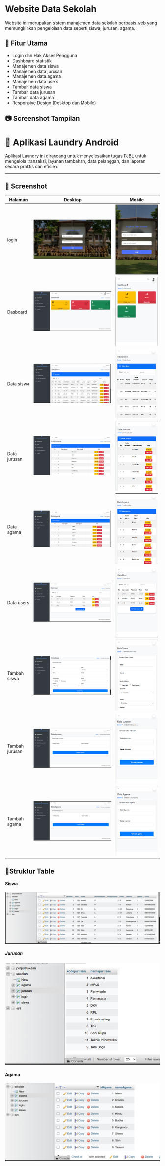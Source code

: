 # Website Data Sekolah

Website ini merupakan sistem manajemen data sekolah berbasis web yang memungkinkan pengelolaan data seperti siswa, jurusan, agama.

## 🧩 Fitur Utama

- Login dan Hak Akses Pengguna
- Dashboard statistik
- Manajemen data siswa
- Manajemen data jurusan
- Manajemen data agama
- Manajemen data users
- Tambah data siswa
- Tambah data jurusan
- Tambah data agama
- Responsive Design (Desktop dan Mobile)


## 📷 Screenshot Tampilan

# 🧺 Aplikasi Laundry Android

Aplikasi Laundry ini dirancang untuk menyelesaikan tugas PJBL untuk mengelola transaksi, layanan tambahan, data pelanggan, dan laporan secara praktis dan efisien.

---

## 📱 Screenshot

| Halaman | Desktop | Mobile |
|---------------|-------------------|----------------|
| login | ![Transaksi](img/login.png) | ![Tambahan](img/mobilelogin.png) |
| Dasboard | ![Transaksi](img/dashboard.png) | ![Tambahan](img/mobiledashboard.png) |
| Data siswa | ![Transaksi](img/datasiswa.png) | ![Tambahan](img/mobiledatasiswa.png) |
| Data jurusan | ![Transaksi](img/datajurusan.png) | ![Tambahan](img/mobiledatajurusan.png) |
| Data agama | ![Transaksi](img/dataagama.png) | ![Tambahan](img/mobiledataagama.png) |
| Data users | ![Transaksi](img/datausers.png) | ![Tambahan](img/mobiledatausers.png) |
| Tambah siswa | ![Transaksi](img/tambahsiswa.png) | ![Tambahan](img/mobiletambahsiswa.png) |
| Tambah jurusan | ![Transaksi](img/tambahjurusan.png) | ![Tambahan](img/mobiletambahjurusan.png) |
| Tambah agama | ![Transaksi](img/tambahagama.png) | ![Tambahan](img/mobiletambahagama.png) |



## 📅Struktur Table

#### Siswa
![Siswa](img/strukturtabelsiswa.png)

##### Jurusan
![Dashboard Landscape](img/strukturtabeljurusan.png)

#### Agama
![Dashboard Landscape](img/strukturtabelagama.png)


